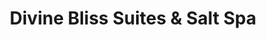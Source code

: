 ---
title: "Divine Bliss Suites & Salt Spa"
url: /zanesville/divine-bliss-suites-and-salt-spa/
shop: beauty
---